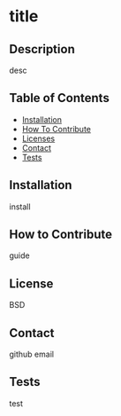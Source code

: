 # title


## Description

desc

## Table of Contents

- [Installation](#Installation)
- [How To Contribute](#How-to-Contribute)
- [Licenses](#License)
- [Contact](#Contact)
- [Tests](#Tests)

## Installation 
install


## How to Contribute 

guide

## License 
BSD

## Contact

github
email


## Tests 
test 
